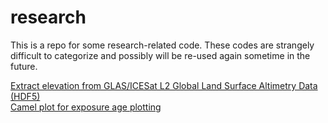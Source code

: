 # research
This is a repo for some research-related code. These codes are strangely difficult to categorize and possibly will be re-used again sometime in the future.

[Extract elevation from GLAS/ICESat L2 Global Land Surface Altimetry Data (HDF5)](https://github.com/luxiaoyu1987/research/blob/master/extract_elevation_from_glah14.py)  
[Camel plot for exposure age plotting](https://github.com/luxiaoyu1987/research/blob/master/camelplot.py)